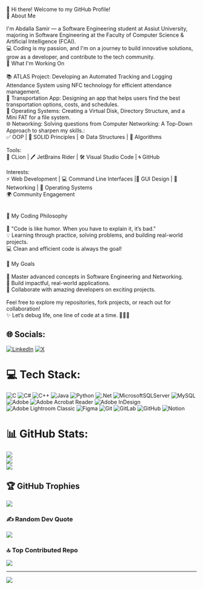 
👋 Hi there! Welcome to my GitHub Profile!<br>🌟 About Me<br><br>I'm Abdalla Samir — a Software Engineering student at Assiut University, majoring in Software Engineering at the Faculty of Computer Science & Artificial Intelligence (FCAI).<br>💻 Coding is my passion, and I'm on a journey to build innovative solutions, grow as a developer, and contribute to the tech community.<br>🚀 What I'm Working On<br><br>    📚 ATLAS Project: Developing an Automated Tracking and Logging Attendance System using NFC technology for efficient attendance management.<br>    🚎 Transportation App: Designing an app that helps users find the best transportation options, costs, and schedules.<br>    💾 Operating Systems: Creating a Virtual Disk, Directory Structure, and a Mini FAT for a file system.<br>    🌐 Networking: Solving questions from Computer Networking: A Top-Down Approach to sharpen my skills.:<br>✅ OOP | 🧠 SOLID Principles | ⚙️ Data Structures | 🧩 Algorithms<br><br>Tools:<br>🔧 CLion | 🖊️ JetBrains Rider | 🛠️ Visual Studio Code | 🌀 GitHub<br><br>Interests:<br>⚡ Web Development | 💻 Command Line Interfaces |🎨 GUI Design |  📡 Networking | 🔐 Operating Systems<br>🌍 Community Engagement<br><br><br>🧠 My Coding Philosophy<br><br>    📖 "Code is like humor. When you have to explain it, it’s bad."<br>    💡 Learning through practice, solving problems, and building real-world projects.<br>    💻 Clean and efficient code is always the goal!<br><br>🎯 My Goals<br><br>    🌟 Master advanced concepts in Software Engineering and Networking.<br>    🔧 Build impactful, real-world applications.<br>    🤝 Collaborate with amazing developers on exciting projects.<br><br>Feel free to explore my repositories, fork projects, or reach out for collaboration!<br>✨ Let’s debug life, one line of code at a time. 🧑‍💻🔥


## 🌐 Socials:
[![LinkedIn](https://img.shields.io/badge/LinkedIn-%230077B5.svg?logo=linkedin&logoColor=white)](https://linkedin.com/in/www.linkedin.com/in/abdalla-mahmoud-9264242b6) [![X](https://img.shields.io/badge/X-black.svg?logo=X&logoColor=white)](https://x.com/abdallasamir04) 

# 💻 Tech Stack:
![C](https://img.shields.io/badge/c-%2300599C.svg?style=for-the-badge&logo=c&logoColor=white) ![C#](https://img.shields.io/badge/c%23-%23239120.svg?style=for-the-badge&logo=csharp&logoColor=white) ![C++](https://img.shields.io/badge/c++-%2300599C.svg?style=for-the-badge&logo=c%2B%2B&logoColor=white) ![Java](https://img.shields.io/badge/java-%23ED8B00.svg?style=for-the-badge&logo=openjdk&logoColor=white) ![Python](https://img.shields.io/badge/python-3670A0?style=for-the-badge&logo=python&logoColor=ffdd54) ![.Net](https://img.shields.io/badge/.NET-5C2D91?style=for-the-badge&logo=.net&logoColor=white) ![MicrosoftSQLServer](https://img.shields.io/badge/Microsoft%20SQL%20Server-CC2927?style=for-the-badge&logo=microsoft%20sql%20server&logoColor=white) ![MySQL](https://img.shields.io/badge/mysql-4479A1.svg?style=for-the-badge&logo=mysql&logoColor=white) ![Adobe](https://img.shields.io/badge/adobe-%23FF0000.svg?style=for-the-badge&logo=adobe&logoColor=white) ![Adobe Acrobat Reader](https://img.shields.io/badge/Adobe%20Acrobat%20Reader-EC1C24.svg?style=for-the-badge&logo=Adobe%20Acrobat%20Reader&logoColor=white) ![Adobe InDesign](https://img.shields.io/badge/Adobe%20InDesign-49021F?style=for-the-badge&logo=adobeindesign&logoColor=FF3366) ![Adobe Lightroom Classic](https://img.shields.io/badge/Adobe%20Lightroom%20Classic-31A8FF.svg?style=for-the-badge&logo=Adobe%20Lightroom%20Classic&logoColor=white) ![Figma](https://img.shields.io/badge/figma-%23F24E1E.svg?style=for-the-badge&logo=figma&logoColor=white) ![Git](https://img.shields.io/badge/git-%23F05033.svg?style=for-the-badge&logo=git&logoColor=white) ![GitLab](https://img.shields.io/badge/gitlab-%23181717.svg?style=for-the-badge&logo=gitlab&logoColor=white) ![GitHub](https://img.shields.io/badge/github-%23121011.svg?style=for-the-badge&logo=github&logoColor=white) ![Notion](https://img.shields.io/badge/Notion-%23000000.svg?style=for-the-badge&logo=notion&logoColor=white)
# 📊 GitHub Stats:
![](https://github-readme-stats.vercel.app/api?username=abdallasamir04&theme=dark&hide_border=false&include_all_commits=false&count_private=false)<br/>
![](https://github-readme-streak-stats.herokuapp.com/?user=abdallasamir04&theme=dark&hide_border=false)<br/>
![](https://github-readme-stats.vercel.app/api/top-langs/?username=abdallasamir04&theme=dark&hide_border=false&include_all_commits=false&count_private=false&layout=compact)

## 🏆 GitHub Trophies
![](https://github-profile-trophy.vercel.app/?username=abdallasamir04&theme=radical&no-frame=false&no-bg=true&margin-w=4)

### ✍️ Random Dev Quote
![](https://quotes-github-readme.vercel.app/api?type=horizontal&theme=radical)

### 🔝 Top Contributed Repo
![](https://github-contributor-stats.vercel.app/api?username=abdallasamir04&limit=5&theme=dark&combine_all_yearly_contributions=true)

---
[![](https://visitcount.itsvg.in/api?id=abdallasamir04&icon=0&color=0)](https://visitcount.itsvg.in)

<!-- Proudly created with GPRM ( https://gprm.itsvg.in ) -->
